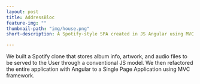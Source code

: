 ```yaml
---
layout: post
title: AddressBloc
feature-img: ""
thumbnail-path: "img/house.png"
short-description: A Spotify-style SPA created in JS Angular using MVC

---
```

We built a Spotify clone that stores album info, artwork, and audio files to be served to the User through a conventional JS model. We then refactored the entire application with Angular to a Single Page Application using MVC framework.
